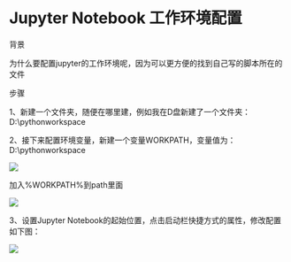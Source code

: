 # Jupyter Notebook 工作环境配置

背景

为什么要配置jupyter的工作环境呢，因为可以更方便的找到自己写的脚本所在的文件

步骤

1、新建一个文件夹，随便在哪里建，例如我在D盘新建了一个文件夹：D:\pythonworkspace

2、接下来配置环境变量，新建一个变量WORKPATH，变量值为：D:\pythonworkspace

![](https://img-blog.csdn.net/20180831210434730?watermark/2/text/aHR0cHM6Ly9ibG9nLmNzZG4ubmV0L3hpZXdhbmNoZW4wNzA4/font/5a6L5L2T/fontsize/400/fill/I0JBQkFCMA==/dissolve/70)

加入%WORKPATH%到path里面

![](https://img-blog.csdn.net/20180831210633235?watermark/2/text/aHR0cHM6Ly9ibG9nLmNzZG4ubmV0L3hpZXdhbmNoZW4wNzA4/font/5a6L5L2T/fontsize/400/fill/I0JBQkFCMA==/dissolve/70)

3、设置Jupyter Notebook的起始位置，点击启动栏快捷方式的属性，修改配置如下图：

![](https://img-blog.csdn.net/20180831210910651?watermark/2/text/aHR0cHM6Ly9ibG9nLmNzZG4ubmV0L3hpZXdhbmNoZW4wNzA4/font/5a6L5L2T/fontsize/400/fill/I0JBQkFCMA==/dissolve/70)
